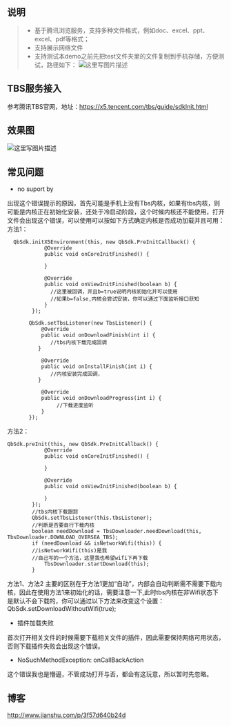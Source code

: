 ## 说明

> * 基于腾讯浏览服务，支持多种文件格式，例如doc、excel、ppt、excel、pdf等格式；
> * 支持展示网络文件
> * 支持测试本demo之前先把test文件夹里的文件复制到手机存储，方便测试，路径如下：
![这里写图片描述](https://github.com/ZhongXiaoHong/superFileView/blob/master/path.png?raw=true)

## TBS服务接入

参考腾讯TBS官网，地址：https://x5.tencent.com/tbs/guide/sdkInit.html

## 效果图
![这里写图片描述](https://github.com/ZhongXiaoHong/superFileView/blob/master/record.gif?raw=true)

## 常见问题
- no suport by

出现这个错误提示的原因，首先可能是手机上没有Tbs内核，如果有tbs内核，则可能是内核正在初始化安装，还处于冷启动阶段，这个时候内核还不能使用，打开文件会出现这个错误，可以使用可以按如下方式确定内核是否成功加载并且可用：
方法1：
```
  QbSdk.initX5Environment(this, new QbSdk.PreInitCallback() {
            @Override
            public void onCoreInitFinished() {

            }

            @Override
            public void onViewInitFinished(boolean b) {
              //这里被回调，并且b=true说明内核初始化并可以使用
              //如果b=false,内核会尝试安装，你可以通过下面监听接口获知
            }
        });

       QbSdk.setTbsListener(new TbsListener() {
           @Override
           public void onDownloadFinish(int i) {
              //tbs内核下载完成回调
          }

           @Override
           public void onInstallFinish(int i) {
              //内核安装完成回调，
          }

           @Override
           public void onDownloadProgress(int i) {
                //下载进度监听
           }
       });
```
方法2：
```
QbSdk.preInit(this, new QbSdk.PreInitCallback() {
            @Override
            public void onCoreInitFinished() {
             
            }

            @Override
            public void onViewInitFinished(boolean b) {
              
            }
        });
        //tbs内核下载跟踪
        QbSdk.setTbsListener(this.tbsListener);
        //判断是否要自行下载内核
        boolean needDownload = TbsDownloader.needDownload(this, TbsDownloader.DOWNLOAD_OVERSEA_TBS);
        if (needDownload && isNetworkWifi(this)) {
        //isNetworkWifi(this)是我
        //自己写的一个方法，这里我也希望wifi下再下载
            TbsDownloader.startDownload(this);
        }
```
方法1、方法2 主要的区别在于方法1更加“自动”，内部会自动判断需不需要下载内核，因此在使用方法1来初始化的话，需要注意一下,此时tbs内核在非Wifi状态下是默认不会下载的，你可以通过以下方法来改变这个设置：
  QbSdk.setDownloadWithoutWifi(true);
  


- 插件加载失败

首次打开相关文件的时候需要下载相关文件的插件，因此需要保持网络可用状态，否则下载插件失败会出现这个错误。

- NoSuchMethodException: onCallBackAction 

这个错误我也是懵逼，不管成功打开与否，都会有这玩意，所以暂时先忽略。



## 博客
http://www.jianshu.com/p/3f57d640b24d
